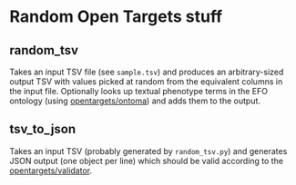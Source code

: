 # Random Open Targets stuff

## random_tsv

Takes an input TSV file (see `sample.tsv`) and produces an arbitrary-sized output TSV with values picked at random from the equivalent columns in the input file.
Optionally looks up textual phenotype terms in the EFO ontology (using [opentargets/ontoma](https://github.com/opentargets/OnToma/)) and adds them to the output.

## tsv_to_json

Takes an input TSV (probably generated by `random_tsv.py`) and generates JSON output (one object per line) which should be valid according to the [opentargets/validator](https://github.com/opentargets/validator).
